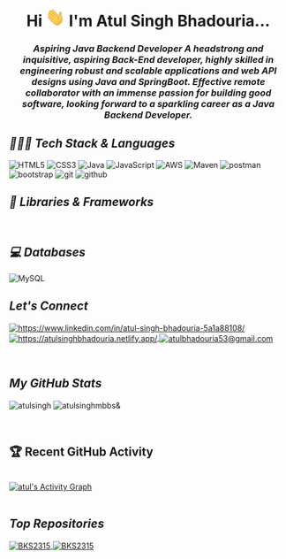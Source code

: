 
<!--
**atulsinghmbbs/atulsinghmbbs** is a ✨ _special_ ✨ repository because its `README.md` (this file) appears on your GitHub profile.

Here are some ideas to get you started:

- 🔭 I’m currently working on ...
- 🌱 I’m currently learning ...
- 👯 I’m looking to collaborate on ...
- 🤔 I’m looking for help with ...
- 💬 Ask me about ...
- 📫 How to reach me: ...
- 😄 Pronouns: ...
- ⚡ Fun fact: ...
--><!----------------------------------- Heading Section ------------------------------------>
<h1 align="center">
    Hi
    <img src="https://raw.githubusercontent.com/ABSphreak/ABSphreak/master/gifs/Hi.gif" width="35">
    I'm Atul Singh Bhadouria...
</h1>

<!----------------------------------- About Section ------------------------------------>

<h3 align="center">
   <i> Aspiring Java Backend Developer</i>
    <i> A headstrong and inquisitive, aspiring Back-End developer, highly skilled in engineering robust and scalable applications and web API designs using Java and SpringBoot. Effective remote collaborator with an immense passion for building good software, looking forward to a sparkling career as a Java Backend Developer.</i>
</h3
  

<br>
  
<!----------------------------------- Tech Stack Section ------------------------------------>


### <h2><i>👨🏻‍💻 Tech Stack & Languages</i></h2>
![HTML5](https://img.shields.io/badge/HTML5-E34F26?style=for-the-badge&logo=html5&logoColor=white)
![CSS3](https://img.shields.io/badge/CSS3-1572B6?style=for-the-badge&logo=css3&logoColor=white)
![Java](https://img.shields.io/badge/Java-ED8B00?style=for-the-badge&logo=java&logoColor=white)
![JavaScript](https://img.shields.io/badge/JavaScript-323330?style=for-the-badge&logo=javascript&logoColor=F7DF1E)
 <img src="https://img.shields.io/badge/AWS-%23FF9900.svg?style=for-the-badge&logo=amazon-aws&logoColor=white" alt="AWS" />
    <img src="https://img.shields.io/badge/apache_maven-C71A36?style=for-the-badge&logo=apachemaven&logoColor=white" alt="Maven" />
     <img src="https://img.shields.io/badge/Postman-FF6C37?style=for-the-badge&logo=Postman&logoColor=white" alt="postman" />
<img src="https://img.shields.io/badge/Bootstrap-563D7C?style=for-the-badge&logo=bootstrap&logoColor=white" alt="bootstrap" />
<img src="https://img.shields.io/badge/Git-f44d27?style=for-the-badge&logo=git&logoColor=white" alt="git" />
<img src="https://img.shields.io/badge/GitHub-100000?style=for-the-badge&logo=github&logoColor=white" alt="github" />



### <h2><i>🚀 Libraries & Frameworks</i></h2>
<a href="" target="blank"><img src="https://img.shields.io/static/v1?style=for-the-badge&message=Spring&color=852100&label=" alt=""/></a>
<a href="" target="blank"><img src="https://img.shields.io/static/v1?style=for-the-badge&message=SpringBoot&color=00d09c&label=" alt="" /></a>
<a href="" target="blank"><img src="https://img.shields.io/static/v1?style=for-the-badge&message=Hibernate&color=000030&label=" alt=""/></a>
<a href="" target="blank"><img src="https://img.shields.io/static/v1?style=for-the-badge&message=JDBC&color=400030&label=" alt=""/></a>
<a href="" target="blank"><img src="https://img.shields.io/static/v1?style=for-the-badge&message=Servlets&color=700030&label=" alt=""/></a>


### <h2><i>💻 Databases</i></h2>
![MySQL](https://img.shields.io/badge/MySQL-00000F?style=for-the-badge&logo=mysql&logoColor=white)

 
 
 
<!----------------------------------- Social Media Links Section ------------------------------------>

<h2><i>Let's Connect</i></h2>


<p align="left">
    <a href="https://www.linkedin.com/in/atul-singh-bhadouria-5a1a88108/">
        <img align="center" src="https://img.shields.io/badge/LinkedIn-0077B5?style=for-the-badge&logo=linkedin&logoColor=white" alt="https://www.linkedin.com/in/atul-singh-bhadouria-5a1a88108/" />
    </a>
    <a href="https://atulsinghbhadouria.netlify.app/">
        <img align="center" src="https://img.shields.io/badge/Portfolio-18A303?style=for-the-badge&logo=ionic&logoColor=white" alt="https://atulsinghbhadouria.netlify.app/" />
    </a>
    <a title="atulbhadouria53@gmail.com" href="mailto:atulbhadouria53@gmail.com">
        <img align="center" src="https://img.shields.io/badge/Gmail-D14836?style=for-the-badge&logo=gmail&logoColor=white" alt="atulbhadouria53@gmail.com" />
    </a>
</p>
<br>

 
 
 

<!----------------------------------- Star Section ------------------------------------>

 <h2><i>My GitHub Stats</i></h2>

<p>
    <img align="center" src="https://github-readme-stats.vercel.app/api?username=atulsinghmbbs&show_icons=true&include_all_commits=true&count_private=true&hide=issues,contribs&border_radius=0&locale=en&theme=dark" alt="atulsingh" height="139" />
    <img align="center" src="https://github-readme-stats.vercel.app/api/top-langs/?username=atulsinghmbbs&layout=compact&exclude_repo=masai-course/brajkishor_fw17_1073,PracticeDSA=Shell&border_radius=0&theme=dark" alt="atulsinghmbbs&" height="139"/>
</p>
<br>
  
 <!--------------------------------------------------------------------------------> 
  
 ## :trophy: Recent GitHub Activity
  <br/>
   <a href="https://github.com/atulsinghmbbs"><img alt="atul's Activity Graph" src="https://activity-graph.herokuapp.com/graph?username=atulsinghmbbs&custom_title=atulsinghmbbs's%20Contribution%20Graph&theme=react-dark" /></a>
  <br/>


<br/>



<!----------------------------------- Top Repository Section ------------------------------------>

<h2><i>Top Repositories</i></h2>


<p>

<a href="https://github.com/vinaykumar2n/succinct-wrench-1095">
        <img align="center" src="https://github-readme-stats.vercel.app/api/pin/?username=vinaykumar2n&repo=succinct-wrench-1095&locale=en&border_radius=0&theme=dark" alt="BKS2315" />
    </a>


   
   <a href="https://github.com/KaustubhBadve/Beutybebo-Cloned">
        <img align="center" src="https://github-readme-stats.vercel.app/api/pin/?username=KaustubhBadve&repo=Beutybebo-Cloned&locale=en&border_radius=0&theme=dark" alt="BKS2315" />
    </a>
   
</p>







<!--
**BKS2315/BKS2315** is a ✨ _special_ ✨ repository because its `README.md` (this file) appears on your GitHub profile.

Here are some ideas to get you started:

- 🔭 I’m currently working on ...
- 🌱 I’m currently learning ...
- 👯 I’m looking to collaborate on ...
- 🤔 I’m looking for help with ...
- 💬 Ask me about ...
- 📫 How to reach me: ...
- 😄 Pronouns: ...
- ⚡ Fun fact: ...
-->
